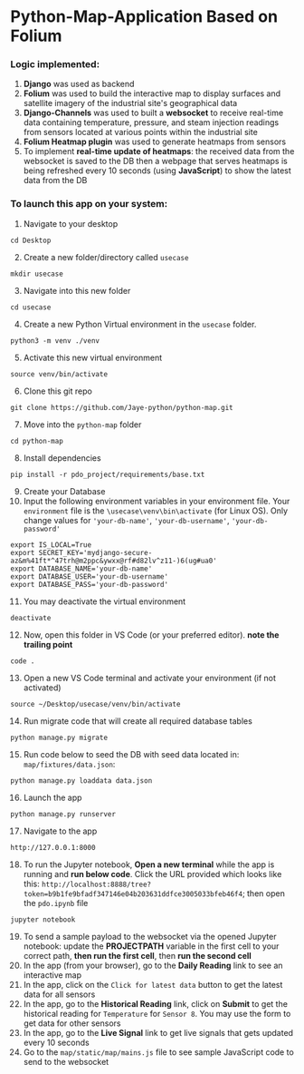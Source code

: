 # Python-Map-Application Based on Folium

### Logic implemented:
1. **Django** was used as backend
2. **Folium** was used to build the interactive map to display surfaces and satellite imagery of the industrial site's geographical data
3. **Django-Channels** was used to built a **websocket** to receive real-time data containing temperature, pressure, and steam injection readings from sensors located at various points within the industrial site
4. **Folium Heatmap plugin** was used to generate heatmaps from sensors
5. To implement **real-time update of heatmaps**: the received data from the websocket is saved to the DB then a webpage that serves heatmaps is being refreshed every 10 seconds (using **JavaScript**) to show the latest data from the DB


### To launch this app on your system:
1. Navigate to your desktop
```
cd Desktop
```
2. Create a new folder/directory called `usecase`
```
mkdir usecase
```
3. Navigate into this new folder
```
cd usecase
```
4. Create a new Python Virtual environment in the `usecase` folder.
```
python3 -m venv ./venv
```
5. Activate this new virtual environment
```
source venv/bin/activate
```
6. Clone this git repo
```
git clone https://github.com/Jaye-python/python-map.git
```
7. Move into the `python-map` folder 
```
cd python-map
```
8. Install dependencies
```
pip install -r pdo_project/requirements/base.txt
```
9. Create your Database
10. Input the following environment variables in your environment file. Your `environment` file is the `\usecase\venv\bin\activate` (for Linux OS). Only change values for `'your-db-name'`, `'your-db-username'`, `'your-db-password'`
```
export IS_LOCAL=True
export SECRET_KEY='mydjango-secure-az&m%41ft*^47trh@m2ppc&ywxx@rf#d82lv^z11-)6(ug#ua0'
export DATABASE_NAME='your-db-name'
export DATABASE_USER='your-db-username'
export DATABASE_PASS='your-db-password'
```
11. You may deactivate the virtual environment
```
deactivate
```
12. Now, open this folder in VS Code (or your preferred editor). **note the trailing point**
```
code .
```
13. Open a new VS Code terminal and activate your environment (if not activated)
```
source ~/Desktop/usecase/venv/bin/activate
```
14. Run migrate code that will create all required database tables
```
python manage.py migrate
```
15. Run code below to seed the DB with seed data located in: `map/fixtures/data.json`:
```
python manage.py loaddata data.json
```
16. Launch the app
```
python manage.py runserver
```
17. Navigate to the app
```
http://127.0.0.1:8000
```
18. To run the Jupyter notebook, **Open a new terminal** while the app is running and **run below code**. Click the URL provided which looks like this: `http://localhost:8888/tree?token=b9b1fe9bfadf347146e04b203631ddfce3005033bfeb46f4`; then open the `pdo.ipynb` file
```
jupyter notebook
```
19. To send a sample payload to the websocket via the opened Jupyter notebook: update the **PROJECTPATH** variable in the first cell to your correct path, **then run the first cell**, then **run the second cell**
20. In the app (from your browser), go to the **Daily Reading** link to see an interactive map
21. In the app, click on the `Click for latest data` button to get the latest data for all sensors
22. In the app, go to the **Historical Reading** link, click on **Submit** to get the historical reading for `Temperature` for `Sensor 8`. You may use the form to get data for other sensors
23. In the app, go to the **Live Signal** link to get live signals that gets updated every 10 seconds
24. Go to the `map/static/map/mains.js` file to see sample JavaScript code to send to the websocket

